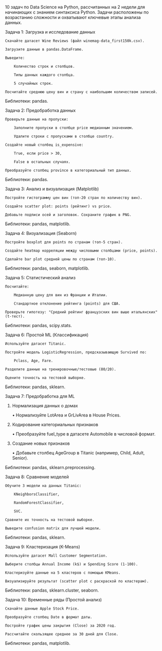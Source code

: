 10 задач по Data Science на Python, рассчитанных на 2 недели для начинающих с знанием синтаксиса Python. 
Задачи расположены по возрастанию сложности и охватывают ключевые этапы анализа данных.

Задача 1: Загрузка и исследование данных

    Скачайте датасет Wine Reviews (файл winemag-data_first150k.csv).

    Загрузите данные в pandas.DataFrame.

    Выведите:

        Количество строк и столбцов.

        Типы данных каждого столбца.

        5 случайных строк.

    Посчитайте среднюю цену вин и страну с наибольшим количеством записей.

Библиотеки: pandas.


Задача 2: Предобработка данных

    Проверьте данные на пропуски:

        Заполните пропуски в столбце price медианным значением.

        Удалите строки с пропусками в столбце country.

    Создайте новый столбец is_expensive:

        True, если price > 30,

        False в остальных случаях.

    Преобразуйте столбец province в категориальный тип данных.

Библиотеки: pandas.


Задача 3: Анализ и визуализация (Matplotlib)

    Постройте гистограмму цен вин (топ-20 стран по количеству вин).

    Создайте scatter plot: points (рейтинг) vs price.

    Добавьте подписи осей и заголовок. Сохраните график в PNG.

Библиотеки: pandas, matplotlib.


Задача 4: Визуализация (Seaborn)

    Постройте boxplot для points по странам (топ-5 стран).

    Создайте heatmap корреляции между числовыми столбцами (price, points).

    Сделайте bar plot средней цены по странам (топ-10).

Библиотеки: pandas, seaborn, matplotlib.


Задача 5: Статистический анализ

    Посчитайте:

        Медианную цену для вин из Франции и Италии.

        Стандартное отклонение рейтинга (points) для США.

    Проверьте гипотезу: "Средний рейтинг французских вин выше итальянских" (t-тест).

Библиотеки: pandas, scipy.stats.


Задача 6: Простой ML (Классификация)

    Используйте датасет Titanic.

    Постройте модель LogisticRegression, предсказывающую Survived по:

        Pclass, Age, Fare.

    Разделите данные на тренировочные/тестовые (80/20).

    Оцените точность на тестовой выборке.

Библиотеки: pandas, sklearn.


Задача 7: Предобработка для ML

1. Нормализация данных о домах  

   • Нормализуйте LotArea и GrLivArea в House Prices.  

2. Кодирование категориальных признаков  

   • Преобразуйте fuel_type в датасете Automobile в числовой формат.  

3. Создание новых признаков  

   • Добавьте столбец AgeGroup в Titanic (например, Child, Adult, Senior).  

Библиотеки: pandas, sklearn.preprocessing.


Задача 8: Сравнение моделей

    Обучите 3 модели на данных Titanic:

        KNeighborsClassifier,

        RandomForestClassifier,

        SVC.

    Сравните их точность на тестовой выборке.

    Выведите confusion matrix для лучшей модели.

Библиотеки: pandas, sklearn.


Задача 9: Кластеризация (K-Means)

    Используйте датасет Mall Customer Segmentation.

    Выберите столбцы Annual Income (k$) и Spending Score (1-100).

    Кластеризуйте данные на 5 кластеров с помощью KMeans.

    Визуализируйте результат (scatter plot с раскраской по кластерам).

Библиотеки: pandas, sklearn.cluster, seaborn.


Задача 10: Временные ряды (Простой анализ)

    Скачайте данные Apple Stock Price.

    Преобразуйте столбец Date в формат даты.

    Постройте график цены закрытия (Close) за 2020 год.

    Рассчитайте скользящее среднее за 30 дней для Close.

Библиотеки: pandas, matplotlib.
